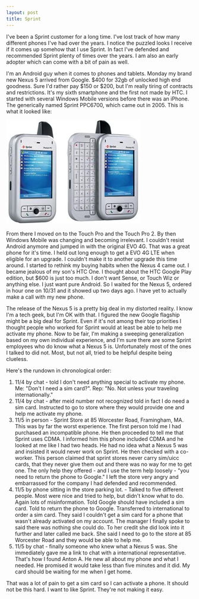 ```yaml
---
layout: post
title: Sprint
---
```


I've been a Sprint customer for a long time. I've lost track of how many different phones I've had over the years. I notice the puzzled looks I receive if it comes up somehow that I use Sprint. In fact I've defended and recommended Sprint plenty of times over the years. I am also an early adopter which can come with a bit of pain as well. 

I'm an Android guy when it comes to phones and tablets. Monday my brand new Nexus 5 arrived from Google. $400 for 32gb of unlocked high end goodness. Sure I'd rather pay $150 or $200, but I'm really tiring of contracts and restrictions. It's my sixth smartphone and the first not made by HTC. I started with several Windows Mobile versions before there was an iPhone. The generically named Sprint PPC6700, which came out in 2005. This is what it looked like:

<img class="post-pics" src="/images/post_images/PPC6700.jpg">

From there I moved on to the Touch Pro and the Touch Pro 2. By then Windows Mobile was changing and becoming irrelevant. I couldn't resist Android anymore and jumped in with the original EVO 4G. That was a great phone for it's time. I held out long enough to get a EVO 4G LTE when eligible for an upgrade. I couldn't make it to another upgrade this time around. I started to rethink my buying habits when the Nexus 4 came out. I became jealous of my son's HTC One. I thought about the HTC Google Play edition, but $600 is just too much. I don't want Sense, or Touch Wiz or anything else. I just want pure Android. So I waited for the Nexus 5, ordered in hour one on 10/31 and it showed up two days ago. I have yet to actually make a call with my new phone. 

The release of the Nexus 5 is a pretty big deal in my distorted reality. I know I'm a tech geek, but I'm OK with that. I figured the new Google flagship might be a big deal for Sprint. Even if it's not among their top priorities I thought people who worked for Sprint would at least be able to help me activate my phone. Now to be fair, I'm making a sweeping generalization based on my own individual experience, and I'm sure there are some Sprint employees who do know what a Nexus 5 is. Unfortunately most of the ones I talked to did not. Most, but not all, tried to be helpful despite being clueless. 

Here's the rundown in chronological order:

1. 11/4 by chat - told I don't need anything special to activate my phone. Me: "Don't I need a sim card?". Rep: "No. Not unless your traveling internationally."
2. 11/4 by chat - after meid number not recognized told in fact I do need a sim card. Instructed to go to store where they would provide one and help me activate my phone. 
3. 11/5 in person - Sprint Store at 85 Worcester Road, Framingham, MA. This was by far the worst experience. The first person told me I had purchased an incompatible phone. He then proceeded to tell me that Sprint uses CDMA. I informed him this phone included CDMA and he looked at me like I had two heads. He had no idea what a Nexus 5 was and insisted it would never work on Sprint. He then checked with a co-worker. This person claimed that sprint stores never carry sim/uicc cards, that they never give them out and there was no way for me to get one. The only help they offered - and I use the term help loosely - "you need to return the phone to Google." I left the store very angry and embarrassed for the company I had defended and recommended. 
4. 11/5 by phone sitting in the store parking lot. - Talked to five different people. Most were nice and tried to help, but didn't know what to do. Again lots of misinformation. Told Google should have included a sim card. Told to return the phone to Google. Transferred to international to order a sim card. They said I couldn't get a sim card for a phone that wasn't already activated on my account. The manager I finally spoke to said there was nothing she could do. To her credit she did look into it further and later called me back. She said I need to go to the store at 85 Worcester Road and they would be able to help me. 
5. 11/5 by chat - finally someone who knew what a Nexus 5 was. She immediately gave me a link to chat with a international representative. That's how I found Anton A. He new all about my phone and what I needed. He promised it would take less than five minutes and it did. My card should be waiting for me when I get home. 

That was a lot of pain to get a sim card so I can activate a phone. It should not be this hard. I want to like Sprint. They're not making it easy. 

